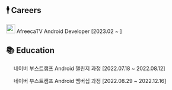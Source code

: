 ## 🕴️ Careers

<img src="https://user-images.githubusercontent.com/53300830/224524809-4d03e355-4609-46ff-ac13-85ced0c7d928.png" width="24"/> AfreecaTV Android Developer [2023.02 ~ ] 

## 📚 Education

<img src="https://user-images.githubusercontent.com/39405316/186857877-b1b4c4e2-5e83-433e-922b-73c61dbdf992.png" width="16"> 네이버 부스트캠프 Android 챌린지 과정 [2022.07.18 ~ 2022.08.12]

<img src="https://user-images.githubusercontent.com/39405316/186857877-b1b4c4e2-5e83-433e-922b-73c61dbdf992.png" width="16"> 네이버 부스트캠프 Android 멤버십 과정 [2022.08.29 ~ 2022.12.16]


<!--https://img.shields.io/badge/텍스트-뱃지컬러?style=flat-square&logo=이모지이름&logoColor=white-->

<!-- <h3 align="center"><b>🛠 Tech Stack 🛠</b></h3> -->
<!-- </br> -->
<!-- <p align="center"> -->
<!-- <img src="https://img.shields.io/badge/JavaScript-F7DF1E?style=flat-square&logo=JavaScript&logoColor=white"/></a> &nbsp -->
<!-- <img src="https://img.shields.io/badge/MySQL-4479A1?style=flat-square&logo=MySQL&logoColor=white"/></a> &nbsp  -->
<!-- <img src="https://img.shields.io/badge/Android-3DDC84?style=flat-square&logo=Android&logoColor=white"/></a> &nbsp -->
<!-- <img src="https://img.shields.io/badge/Spring-47A248?style=flat-square&logo=Spring&logoColor=white"/></a> &nbsp </br></br> -->

<!-- [![Solved.ac프로필](http://mazassumnida.wtf/api/v2/generate_badge?boj=dlwlgns1240)](https://solved.ac/dlwlgns1240) -->

<!-- </p> -->
